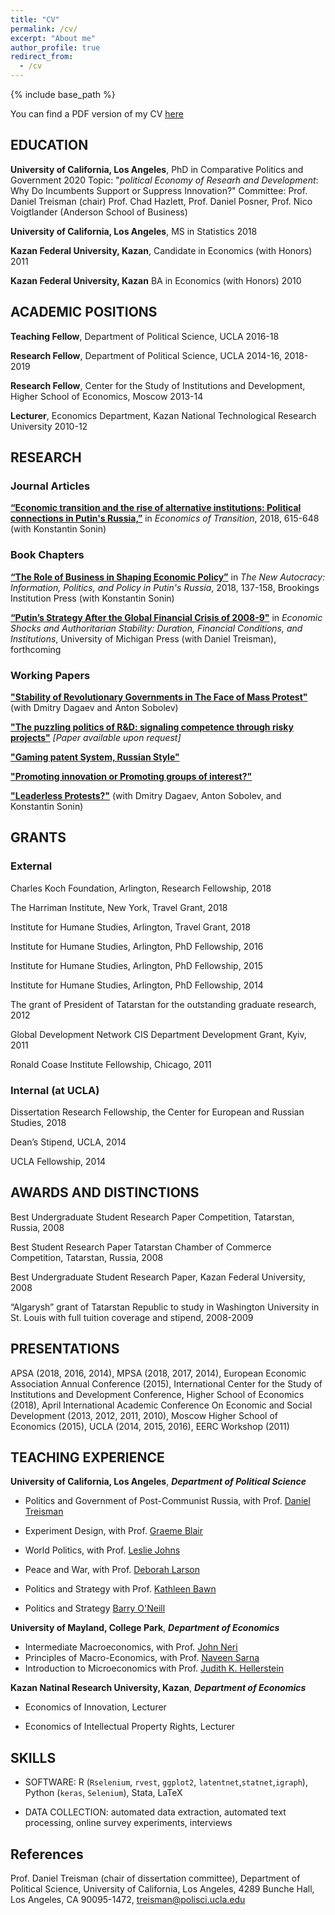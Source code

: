 ```yaml
---
title: "CV"
permalink: /cv/
excerpt: "About me"
author_profile: true
redirect_from: 
  - /cv
---
```


{% include base_path %}

You can find a PDF version of my CV [here](https://AntonSobolev.github.io/files/Natalia-Lamberova-CV.pdf)


## EDUCATION

**University of California, Los Angeles**, PhD in Comparative Politics and Government   2020
  Topic: "*political Economy of Researh and Development*: Why Do Incumbents Support or Suppress Innovation?"
Committee: Prof. Daniel Treisman (chair)
Prof. Chad Hazlett, Prof. Daniel Posner, Prof. Nico Voigtlander (Anderson School of Business)

**University of California, Los Angeles**, MS in Statistics   2018

**Kazan Federal University, Kazan**, Candidate in Economics (with Honors)   2011

**Kazan Federal University, Kazan** BA in Economics (with Honors)   2010


## ACADEMIC POSITIONS

**Teaching Fellow**, Department of Political Science, UCLA  2016-18

**Research Fellow**, Department of Political Science, UCLA  2014-16, 2018-2019

**Research Fellow**, Center for the Study of Institutions and Development,
Higher School of Economics, Moscow  2013-14

**Lecturer**, Economics Department, Kazan National Technological Research University  2010-12 

## RESEARCH

### Journal Articles

[**“Economic transition and the rise of alternative institutions: Political connections in Putin's Russia,”**](https://onlinelibrary.wiley.com/doi/abs/10.1111/ecot.12167) in *Economics of Transition*, 2018, 615-648  (with Konstantin Sonin) 


### Book Chapters

[**“The Role of Business in Shaping Economic Policy”**](http://www.jstor.org/stable/10.7864/j.ctt1zkjzsh.13) in *The New Autocracy: Information, Politics, and Policy in Putin's Russia*, 2018, 137-158, Brookings Institution Press (with Konstantin Sonin)

[**“Putin’s Strategy After the Global Financial Crisis of 2008-9"**](#works) in *Economic Shocks and Authoritarian Stability: Duration, Financial Conditions, and Institutions*, University of Michigan Press (with Daniel Treisman), forthcoming

### Working Papers

[**"Stability of Revolutionary Governments in The Face of Mass Protest"**](http://papers.ssrn.com/sol3/papers.cfm?abstract_id=2365057) (with Dmitry Dagaev and Anton Sobolev) 

[**"The puzzling politics of R&D: signaling competence through risky projects"**](#published-works) *[Paper available upon request]*

[**"Gaming patent System, Russian Style"**](#published-works) 

[**"Promoting innovation or Promoting groups of interest?"**](#published-works) 

[**"Leaderless Protests?"**](#published-works) (with Dmitry Dagaev, Anton Sobolev, and Konstantin Sonin)
## GRANTS

### External

Charles Koch Foundation, Arlington, Research Fellowship, 2018 

The Harriman Institute, New York, Travel Grant, 2018 

Institute for Humane Studies, Arlington, Travel Grant, 2018

Institute for Humane Studies, Arlington, PhD Fellowship, 2016 

Institute for Humane Studies, Arlington, PhD Fellowship, 2015 

Institute for Humane Studies, Arlington, PhD Fellowship, 2014 

The grant of President of Tatarstan for the outstanding graduate research, 2012

Global Development Network CIS Department Development Grant, Kyiv, 2011

Ronald Coase Institute Fellowship, Chicago, 2011


### Internal (at UCLA)


Dissertation Research Fellowship, the Center for European and Russian Studies, 2018 

Dean’s Stipend, UCLA, 2014

UCLA Fellowship, 2014

## AWARDS AND DISTINCTIONS

Best Undergraduate Student Research Paper Competition, Tatarstan, Russia, 2008

Best Student Research Paper Tatarstan Chamber of Commerce Competition, Tatarstan, Russia, 2008

Best Undergraduate Student Research Paper, Kazan Federal University, 2008

“Algarysh” grant of Tatarstan Republic to study in Washington University in St. Louis with full tuition coverage and stipend, 2008-2009

## PRESENTATIONS

APSA (2018, 2016, 2014), MPSA (2018, 2017, 2014), European Economic Association Annual Conference (2015), International Center for the Study of Institutions and Development Conference, Higher School of Economics (2018), April International Academic Conference On Economic and Social Development (2013, 2012, 2011, 2010), Moscow Higher School of Economics (2015), UCLA (2014, 2015, 2016), EERC Workshop (2011)

## TEACHING EXPERIENCE

**University of California, Los Angeles**, ***Department of Political Science***

  * Politics and Government of Post-Communist Russia, with Prof. [Daniel Treisman](https://www.danieltreisman.org/)

  * Experiment Design, with Prof. [Graeme Blair](https://graemeblair.com/)

  * World Politics, with Prof. [Leslie Johns](https://www.polisci.ucla.edu/people/leslie-johns)

  * Peace and War, with Prof. [Deborah Larson](https://polisci.ucla.edu/people/deborah-larson)

  * Politics and Strategy with Prof. [Kathleen Bawn](https://polisci.ucla.edu/people/kathleen-bawn)

  * Politics and Strategy [Barry O'Neill](https://polisci.ucla.edu/people/barry-oneill)

**University of Mayland, College Park**, ***Department of Economics***

 * Intermediate Macroeconomics, with Prof. [John Neri](https://www.econ.umd.edu/facultyprofile/neri/john) 
 * Principles of Macro-Economics, with Prof. [Naveen Sarna](https://www.econ.umd.edu/facultyprofile/sarna/naveen)
 * Introduction to Microeconomics with Prof. [Judith K. Hellerstein](https://www.econ.umd.edu/facultyprofile/hellerstein/judith-k)

**Kazan Natinal Research University, Kazan**,  ***Department of Economics***

  * Economics of Innovation, Lecturer

  * Economics of Intellectual Property Rights, Lecturer

## SKILLS

* SOFTWARE: R (`Rselenium`, `rvest`,  `ggplot2`, `latentnet`,`statnet`,`igraph`), Python (`keras`,  `Selenium`),  Stata, LaTeX


* DATA COLLECTION: automated data extraction, automated text processing, online survey experiments, interviews

## References
Prof. Daniel Treisman (chair of dissertation committee),  Department of Political Science,
University of California, Los Angeles, 4289 Bunche Hall, Los Angeles, CA 90095-1472, [treisman@polisci.ucla.edu](treisman@polisci.ucla.edu)
